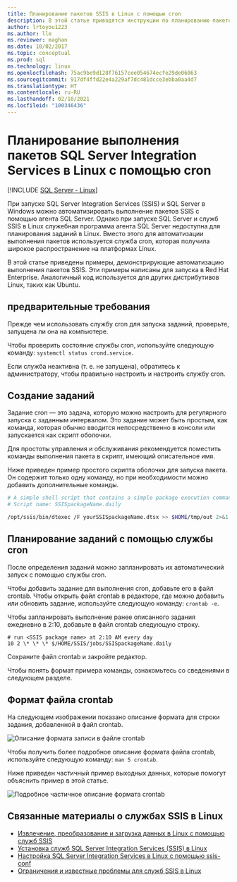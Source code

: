 ```yaml
---
title: Планирование пакетов SSIS в Linux с помощью cron
description: В этой статье приводятся инструкции по планированию пакетов служб SQL Server Integration Services (SSIS) в Linux с помощью службы cron.
author: lrtoyou1223
ms.author: lle
ms.reviewer: maghan
ms.date: 10/02/2017
ms.topic: conceptual
ms.prod: sql
ms.technology: linux
ms.openlocfilehash: 75ac9be9d128f76157cee054674ecfe29de06063
ms.sourcegitcommit: 917df4ffd22e4a229af7dc481dcce3ebba0aa4d7
ms.translationtype: HT
ms.contentlocale: ru-RU
ms.lasthandoff: 02/10/2021
ms.locfileid: "100346436"
---
```

# <a name="schedule-sql-server-integration-services-package-execution-on-linux-with-cron"></a>Планирование выполнения пакетов SQL Server Integration Services в Linux с помощью cron

[!INCLUDE [SQL Server - Linux](../includes/applies-to-version/sql-linux.md)]

При запуске SQL Server Integration Services (SSIS) и SQL Server в Windows можно автоматизировать выполнение пакетов SSIS с помощью агента SQL Server. Однако при запуске SQL Server и служб SSIS в Linux служебная программа агента SQL Server недоступна для планирования заданий в Linux. Вместо этого для автоматизации выполнения пакетов используется служба cron, которая получила широкое распространение на платформах Linux.

В этой статье приведены примеры, демонстрирующие автоматизацию выполнения пакетов SSIS. Эти примеры написаны для запуска в Red Hat Enterprise. Аналогичный код используется для других дистрибутивов Linux, таких как Ubuntu.

## <a name="prerequisites"></a>предварительные требования

Прежде чем использовать службу cron для запуска заданий, проверьте, запущена ли она на компьютере.

Чтобы проверить состояние службы cron, используйте следующую команду: `systemctl status crond.service`.

Если служба неактивна (т. е. не запущена), обратитесь к администратору, чтобы правильно настроить и настроить службу cron.

## <a name="create-jobs"></a>Создание заданий

Задание cron — это задача, которую можно настроить для регулярного запуска с заданным интервалом. Это задание может быть простым, как команда, которая обычно вводится непосредственно в консоли или запускается как скрипт оболочки.

Для простоты управления и обслуживания рекомендуется поместить команды выполнения пакета в скрипт, имеющий описательное имя.

Ниже приведен пример простого скрипта оболочки для запуска пакета. Он содержит только одну команду, но при необходимости можно добавить дополнительные команды.

```bash
# A simple shell script that contains a simple package execution command
# Script name: SSISpackageName.daily

/opt/ssis/bin/dtexec /F yourSSISpackageName.dtsx >> $HOME/tmp/out 2>&1
```

## <a name="schedule-jobs-with-the-cron-service"></a>Планирование заданий с помощью службы cron

После определения заданий можно запланировать их автоматический запуск с помощью службы cron.

Чтобы добавить задание для выполнения cron, добавьте его в файл crontab. Чтобы открыть файл crontab в редакторе, где можно добавить или обновить задание, используйте следующую команду: `crontab -e`.

Чтобы запланировать выполнение ранее описанного задания ежедневно в 2:10, добавьте в файл crontab следующую строку.

```
# run <SSIS package name> at 2:10 AM every day
10 2 \* \* \* $/HOME/SSIS/jobs/SSISpackageName.daily
```

Сохраните файл crontab и закройте редактор.

Чтобы понять формат примера команды, ознакомьтесь со сведениями в следующем разделе.
 
## <a name="format-of-a-crontab-file"></a>Формат файла crontab

На следующем изображении показано описание формата для строки задания, добавленной в файл crontab.

![Описание формата записи в файле crontab](media/sql-server-linux-schedule-ssis-packages/ssis-linux-cron-job-definition.png)

Чтобы получить более подробное описание формата файла crontab, используйте следующую команду: `man 5 crontab`.

Ниже приведен частичный пример выходных данных, которые помогут объяснить пример в этой статье.

![Подробное частичное описание формата crontab](media/sql-server-linux-schedule-ssis-packages/ssis-linux-cron-crontab-format.png)

## <a name="related-content-about-ssis-on-linux"></a>Связанные материалы о службах SSIS в Linux
-   [Извлечение, преобразование и загрузка данных в Linux с помощью служб SSIS](sql-server-linux-migrate-ssis.md)
-   [Установка служб SQL Server Integration Services (SSIS) в Linux](sql-server-linux-setup-ssis.md)
-   [Настройка SQL Server Integration Services в Linux с помощью ssis-conf](sql-server-linux-configure-ssis.md)
-   [Ограничения и известные проблемы для служб SSIS в Linux](sql-server-linux-ssis-known-issues.md)
